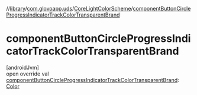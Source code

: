 //[library](../../../index.md)/[com.glovoapp.uds](../index.md)/[CoreLightColorScheme](index.md)/[componentButtonCircleProgressIndicatorTrackColorTransparentBrand](component-button-circle-progress-indicator-track-color-transparent-brand.md)

# componentButtonCircleProgressIndicatorTrackColorTransparentBrand

[androidJvm]\
open override val [componentButtonCircleProgressIndicatorTrackColorTransparentBrand](component-button-circle-progress-indicator-track-color-transparent-brand.md): [Color](https://developer.android.com/reference/kotlin/androidx/compose/ui/graphics/Color.html)

